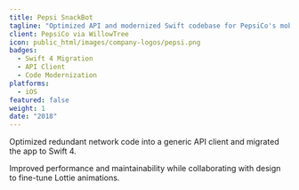 ```yaml
---
title: Pepsi SnackBot
tagline: "Optimized API and modernized Swift codebase for PepsiCo's mobile engagement platform."
client: PepsiCo via WillowTree
icon: public_html/images/company-logos/pepsi.png
badges:
  - Swift 4 Migration
  - API Client
  - Code Modernization
platforms:
  - iOS
featured: false
weight: 1
date: "2018"
---
```


Optimized redundant network code into a generic API client and migrated the app to Swift 4.

Improved performance and maintainability while collaborating with design to fine-tune Lottie animations.
